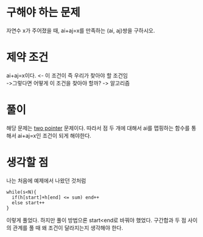 # 구해야 하는 문제
자연수 x가 주어졌을 때, ai+aj=x를 만족하는 (ai, aj)쌍을 구하시오.

# 제약 조건
ai+aj=x이다. <- 이 조건이 즉 우리가 찾아야 할 조건임
<br>->그렇다면 어떻게 이 조건을 찾아야 할까? -> 알고리즘

# 풀이
해당 문제는 [two pointer](https://github.com/Jiwon96/baekjoon/blob/main/%EB%B0%B1%EC%A4%80/%EC%9C%A0%ED%98%95/two%20pointer.md) 문제이다.
따라서 점 두 개에 대해서 ai를 맵핑하는 함수를 통해서 ai+aj=x인 조건이 되게 해야한다.

# 생각할 점
나는 처음에 예제에서 나왔던 것처럼

```
while(s<N){
  if(h[start]+h[end] <= sum) end++
  else start++
}
```

이렇게 풀었다. 하지만 풀이 방법으론 start<end로 바꿔야 했었다.
구간합과 두 점 사이의 관계를 풀 때 왜 조건이 달라지는지 생각해야 한다.
